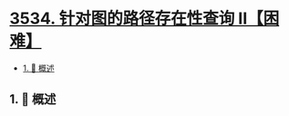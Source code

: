 # [3534. 针对图的路径存在性查询 II【困难】](https://github.com/Tdahuyou/TNotes.leetcode/tree/main/notes/3534.%20%E9%92%88%E5%AF%B9%E5%9B%BE%E7%9A%84%E8%B7%AF%E5%BE%84%E5%AD%98%E5%9C%A8%E6%80%A7%E6%9F%A5%E8%AF%A2%20II%E3%80%90%E5%9B%B0%E9%9A%BE%E3%80%91)

<!-- region:toc -->

- [1. 📝 概述](#1--概述)

<!-- endregion:toc -->

## 1. 📝 概述
